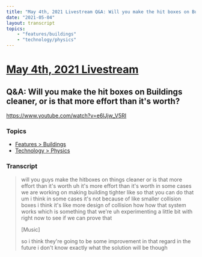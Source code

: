 ```yaml
---
title: "May 4th, 2021 Livestream Q&A: Will you make the hit boxes on Buildings cleaner, or is that more effort than it's worth?"
date: "2021-05-04"
layout: transcript
topics:
    - "features/buildings"
    - "technology/physics"
---
```

# [May 4th, 2021 Livestream](../2021-05-04.md)
## Q&A: Will you make the hit boxes on Buildings cleaner, or is that more effort than it's worth?
https://www.youtube.com/watch?v=e6lJjw_V5RI

### Topics
* [Features > Buildings](../topics/features/buildings.md)
* [Technology > Physics](../topics/technology/physics.md)

### Transcript

> will you guys make the hitboxes on things cleaner or is that more effort than it's worth uh it's more effort than it's worth in some cases we are working on making building tighter like so that you can do that um i think in some cases it's not because of like smaller collision boxes i think it's like more design of collision how how that system works which is something that we're uh experimenting a little bit with right now to see if we can prove that
>
> [Music]
>
> so i think they're going to be some improvement in that regard in the future i don't know exactly what the solution will be though
